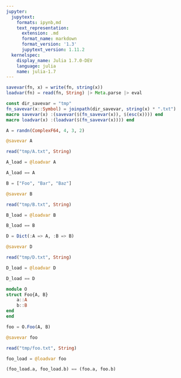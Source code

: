 ```yaml
---
jupyter:
  jupytext:
    formats: ipynb,md
    text_representation:
      extension: .md
      format_name: markdown
      format_version: '1.3'
      jupytext_version: 1.11.2
  kernelspec:
    display_name: Julia 1.7.0-DEV
    language: julia
    name: julia-1.7
---
```


```julia
savevar(fn, x) = write(fn, string(x))
loadvar(fn) = read(fn, String) |> Meta.parse |> eval

const dir_savevar = "tmp"
fn_savevar(x::Symbol) = joinpath(dir_savevar, string(x) * ".txt")
macro savevar(x) :(savevar($(fn_savevar(x)), $(esc(x)))) end
macro loadvar(x) :(loadvar($(fn_savevar(x)))) end
```

```julia
A = randn(ComplexF64, 4, 3, 2)
```

```julia
@savevar A
```

```julia
read("tmp/A.txt", String)
```

```julia
A_load = @loadvar A
```

```julia
A_load == A
```

```julia
B = ["Foo", "Bar", "Baz"]
```

```julia
@savevar B
```

```julia
read("tmp/B.txt", String)
```

```julia
B_load = @loadvar B
```

```julia
B_load == B
```

```julia
D = Dict(:A => A, :B => B)
```

```julia
@savevar D
```

```julia
read("tmp/D.txt", String)
```

```julia
D_load = @loadvar D
```

```julia
D_load == D
```

```julia
module O
struct Foo{A, B}
    a::A
    b::B
end
end
```

```julia
foo = O.Foo(A, B)
```

```julia
@savevar foo
```

```julia
read("tmp/foo.txt", String)
```

```julia
foo_load = @loadvar foo
```

```julia
(foo_load.a, foo_load.b) == (foo.a, foo.b)
```

```julia

```
